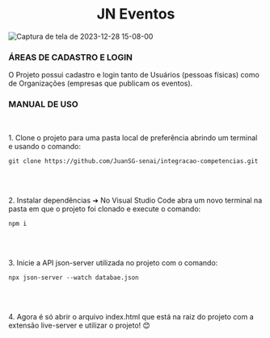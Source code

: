 <h1 align=center>JN Eventos</h1>

![Captura de tela de 2023-12-28 15-08-00](https://github.com/JuanSG-senai/integracao-competencias/assets/148508589/6647851d-b9fc-4dc2-a3f1-fc399b0d7d62)

### ÁREAS DE CADASTRO E LOGIN

O Projeto possui cadastro e login tanto de Usuários (pessoas físicas) como de Organizações (empresas que publicam os eventos).



### MANUAL DE USO

<br>
  
<p>1. Clone o projeto para uma pasta local de preferência abrindo um terminal e usando o comando:</p
      
`git clone https://github.com/JuanSG-senai/integracao-competencias.git`

<br>
<br>
  
<p>2. Instalar dependências ➜ No Visual Studio Code abra um novo terminal na pasta em que o projeto foi clonado e execute o comando:</p>
    
`npm i`

<br>
<br>
  
<p>3. Inicie a API json-server utilizada no projeto com o comando:</p>
    
`npx json-server --watch databae.json`

<br>
<br>
    
<p>4. Agora é só abrir o arquivo index.html que está na raiz do projeto com a extensão live-server e utilizar o projeto! 😊</p>
